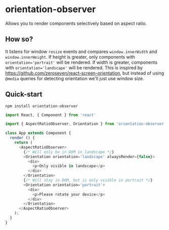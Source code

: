 # orientation-observer
Allows you to render components selectively based on aspect ratio.

## How so?
It listens for window `resize` events and compares `window.innerWidth` and `window.innerHeight`. If height is greater, only components with `orientation='portrait'` will be rendered. If width is greater, components with `orientation='landscape'` will be rendered. This is inspired by https://github.com/zeroseven/react-screen-orientation, but instead of using `@media` queries for detecting orientation we'll just use window size.

## Quick-start

```
npm install orientation-observer
```

```javascript
import React, { Component } from 'react'

import { AspectRatioObserver, Orientation } from 'orientation-observer'

class App extends Component {
  render () {
    return (
      <AspectRatioObserver>
        {/* Will only be in DOM in landscape */}
        <Orientation orientation='landscape' alwaysRender={false}>
          <div>
            <p>Only visible in landscape</p>
          </div>
        </Orientation>
        {/* Will stay in DOM, but is only visible in portrait */}
        <Orientation orientation='portrait'>
          <div>
            <p>Please rotate your device</p>
          </div>
        </Orientation>
      </AspectRatioObserver>
    );
  }
}
```